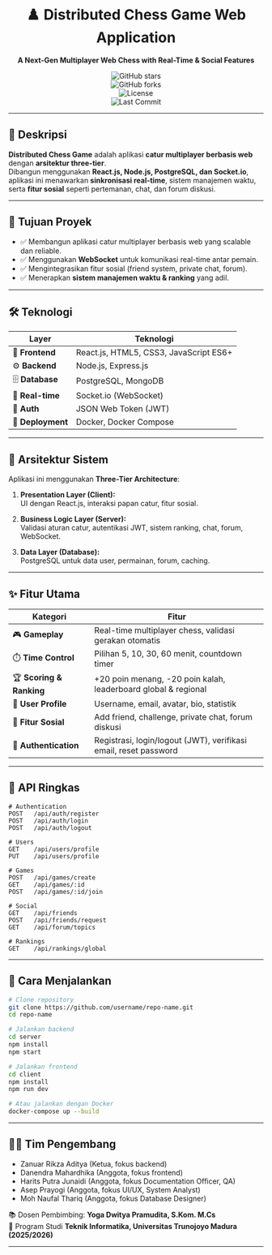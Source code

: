 <div align="center">

# ♟️ Distributed Chess Game Web Application  
**A Next-Gen Multiplayer Web Chess with Real-Time & Social Features**  

![GitHub stars](https://img.shields.io/github/stars/Nendra12/Yapchess_Front-End?style=social)  
![GitHub forks](https://img.shields.io/github/forks/Nendra12/Yapchess_Front-End?style=social)  
![License](https://img.shields.io/github/license/Nendra12/Yapchess_Front-End?)  
![Last Commit](https://img.shields.io/github/last-commit/Nendra12/Yapchess_Front-End?color=green)  

</div>

---

## 📖 Deskripsi
**Distributed Chess Game** adalah aplikasi **catur multiplayer berbasis web** dengan **arsitektur three-tier**.  
Dibangun menggunakan **React.js, Node.js, PostgreSQL, dan Socket.io**, aplikasi ini menawarkan **sinkronisasi real-time**, sistem manajemen waktu, serta **fitur sosial** seperti pertemanan, chat, dan forum diskusi.

---

## 🎯 Tujuan Proyek
- ✅ Membangun aplikasi catur multiplayer berbasis web yang scalable dan reliable.  
- ✅ Menggunakan **WebSocket** untuk komunikasi real-time antar pemain.  
- ✅ Mengintegrasikan fitur sosial (friend system, private chat, forum).  
- ✅ Menerapkan **sistem manajemen waktu & ranking** yang adil.  

---

## 🛠️ Teknologi
| Layer | Teknologi |
|-------|-----------|
| 🎨 **Frontend** | React.js, HTML5, CSS3, JavaScript ES6+ |
| ⚙️ **Backend** | Node.js, Express.js |
| 🗄️ **Database** | PostgreSQL, MongoDB |
| 🔌 **Real-time** | Socket.io (WebSocket) |
| 🔐 **Auth** | JSON Web Token (JWT) |
| 🚀 **Deployment** | Docker, Docker Compose |

---

## 📐 Arsitektur Sistem
Aplikasi ini menggunakan **Three-Tier Architecture**:  

1. **Presentation Layer (Client):**  
   UI dengan React.js, interaksi papan catur, fitur sosial.  

2. **Business Logic Layer (Server):**  
   Validasi aturan catur, autentikasi JWT, sistem ranking, chat, forum, WebSocket.  

3. **Data Layer (Database):**  
   PostgreSQL untuk data user, permainan, forum, caching.  

---

## ✨ Fitur Utama
| Kategori | Fitur |
|----------|-------|
| 🎮 **Gameplay** | Real-time multiplayer chess, validasi gerakan otomatis |
| ⏱️ **Time Control** | Pilihan 5, 10, 30, 60 menit, countdown timer |
| 🏆 **Scoring & Ranking** | +20 poin menang, -20 poin kalah, leaderboard global & regional |
| 👤 **User Profile** | Username, email, avatar, bio, statistik |
| 🤝 **Fitur Sosial** | Add friend, challenge, private chat, forum diskusi |
| 🔐 **Authentication** | Registrasi, login/logout (JWT), verifikasi email, reset password |

---

## 📡 API Ringkas
```http
# Authentication
POST   /api/auth/register
POST   /api/auth/login
POST   /api/auth/logout

# Users
GET    /api/users/profile
PUT    /api/users/profile

# Games
POST   /api/games/create
GET    /api/games/:id
POST   /api/games/:id/join

# Social
GET    /api/friends
POST   /api/friends/request
GET    /api/forum/topics

# Rankings
GET    /api/rankings/global
```

---

## 🚀 Cara Menjalankan
```bash
# Clone repository
git clone https://github.com/username/repo-name.git
cd repo-name

# Jalankan backend
cd server
npm install
npm start

# Jalankan frontend
cd client
npm install
npm run dev

# Atau jalankan dengan Docker
docker-compose up --build
```

---

## 👨‍💻 Tim Pengembang
- Zanuar Rikza Aditya (Ketua, fokus backend)
- Danendra Mahardhika  (Anggota, fokus frontend)
- Harits Putra Junaidi  (Anggota, fokus Documentation Officer, QA)
- Asep Prayogi (Anggota, fokus UI/UX, System Analyst)
- Moh Naufal Thariq  (Anggota, fokus Database Designer)

📚 Dosen Pembimbing: **Yoga Dwitya Pramudita, S.Kom. M.Cs**  
🏫 Program Studi **Teknik Informatika, Universitas Trunojoyo Madura (2025/2026)**  

---
